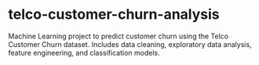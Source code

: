 # telco-customer-churn-analysis
Machine Learning project to predict customer churn using the Telco Customer Churn dataset. Includes data cleaning, exploratory data analysis, feature engineering, and classification models.

